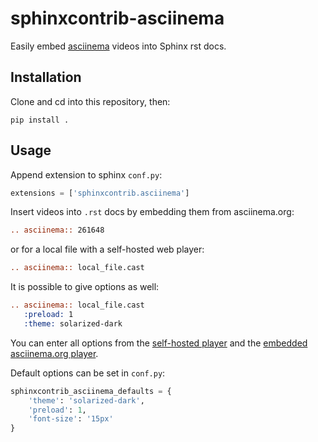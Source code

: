 # sphinxcontrib-asciinema

Easily embed [asciinema](https://asciinema.org/) videos into Sphinx rst docs.

## Installation

Clone and cd into this repository, then:

```shell
pip install .
```

##  Usage

Append extension to sphinx `conf.py`:

```python
extensions = ['sphinxcontrib.asciinema']
```

Insert videos into `.rst` docs by embedding them from asciinema.org:

```rst
.. asciinema:: 261648
```

or for a local file with a self-hosted web player:

```rst
.. asciinema:: local_file.cast
```

It is possible to give options as well:

```rst
.. asciinema:: local_file.cast
   :preload: 1
   :theme: solarized-dark
```

You can enter all options from the [self-hosted player](https://github.com/asciinema/asciinema-player#asciinema-player-element-attributes)
and the [embedded asciinema.org player](https://asciinema.org/docs/embedding).

Default options can be set in `conf.py`:

```python
sphinxcontrib_asciinema_defaults = {
    'theme': 'solarized-dark',
    'preload': 1,
    'font-size': '15px'
}
```
